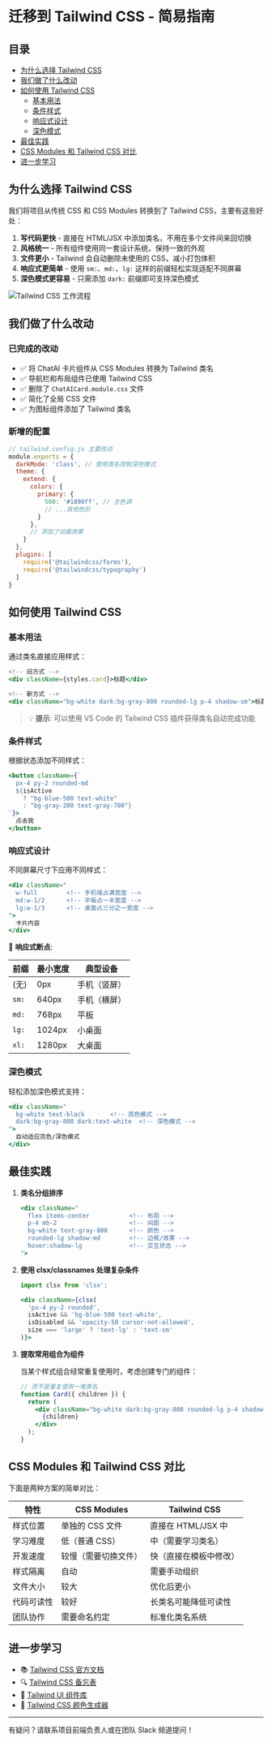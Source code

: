 # 迁移到 Tailwind CSS - 简易指南

## 目录

- [为什么选择 Tailwind CSS](#为什么选择-tailwind-css)
- [我们做了什么改动](#我们做了什么改动)
- [如何使用 Tailwind CSS](#如何使用-tailwind-css)
  - [基本用法](#基本用法)
  - [条件样式](#条件样式)
  - [响应式设计](#响应式设计)
  - [深色模式](#深色模式)
- [最佳实践](#最佳实践)
- [CSS Modules 和 Tailwind CSS 对比](#css-modules-和-tailwind-css-对比)
- [进一步学习](#进一步学习)

## 为什么选择 Tailwind CSS

我们将项目从传统 CSS 和 CSS Modules 转换到了 Tailwind CSS，主要有这些好处：

1. **写代码更快** - 直接在 HTML/JSX 中添加类名，不用在多个文件间来回切换
2. **风格统一** - 所有组件使用同一套设计系统，保持一致的外观
3. **文件更小** - Tailwind 会自动删除未使用的 CSS，减小打包体积
4. **响应式更简单** - 使用 `sm:`、`md:`、`lg:` 这样的前缀轻松实现适配不同屏幕
5. **深色模式更容易** - 只需添加 `dark:` 前缀即可支持深色模式

![Tailwind CSS 工作流程](https://example.com/tailwind-workflow.png)

## 我们做了什么改动

### 已完成的改动

- ✅ 将 ChatAI 卡片组件从 CSS Modules 转换为 Tailwind 类名
- ✅ 导航栏和布局组件已使用 Tailwind CSS
- ✅ 删除了 `ChatAICard.module.css` 文件
- ✅ 简化了全局 CSS 文件
- ✅ 为图标组件添加了 Tailwind 类名

### 新增的配置

```javascript
// tailwind.config.js 主要改动
module.exports = {
  darkMode: 'class', // 使用类名控制深色模式
  theme: {
    extend: {
      colors: {
        primary: {
          500: '#1890ff', // 主色调
          // ...其他色阶
        }
      },
      // 添加了动画效果
    }
  },
  plugins: [
    require('@tailwindcss/forms'),
    require('@tailwindcss/typography')
  ]
}
```

## 如何使用 Tailwind CSS

### 基本用法

通过类名直接应用样式：

```jsx
<!-- 旧方式 -->
<div className={styles.card}>标题</div>

<!-- 新方式 -->
<div className="bg-white dark:bg-gray-800 rounded-lg p-4 shadow-sm">标题</div>
```

> 💡 **提示**: 可以使用 VS Code 的 Tailwind CSS 插件获得类名自动完成功能

### 条件样式

根据状态添加不同样式：

```jsx
<button className={`
  px-4 py-2 rounded-md 
  ${isActive 
    ? "bg-blue-500 text-white" 
    : "bg-gray-200 text-gray-700"}
`}>
  点击我
</button>
```

### 响应式设计

不同屏幕尺寸下应用不同样式：

```jsx
<div className="
  w-full        <!-- 手机端占满宽度 -->
  md:w-1/2      <!-- 平板占一半宽度 -->
  lg:w-1/3      <!-- 桌面占三分之一宽度 -->
">
  卡片内容
</div>
```

📱 **响应式断点**:

| 前缀 | 最小宽度 | 典型设备 |
|------|---------|---------|
| (无) | 0px     | 手机（竖屏）|
| `sm:` | 640px   | 手机（横屏）|
| `md:` | 768px   | 平板 |
| `lg:` | 1024px  | 小桌面 |
| `xl:` | 1280px  | 大桌面 |

### 深色模式

轻松添加深色模式支持：

```jsx
<div className="
  bg-white text-black       <!-- 亮色模式 -->
  dark:bg-gray-800 dark:text-white  <!-- 深色模式 -->
">
  自动适应亮色/深色模式
</div>
```

## 最佳实践

1. **类名分组排序**

   ```jsx
   <div className="
     flex items-center           <!-- 布局 -->
     p-4 mb-2                    <!-- 间距 -->
     bg-white text-gray-800      <!-- 颜色 -->
     rounded-lg shadow-md        <!-- 边框/效果 -->
     hover:shadow-lg             <!-- 交互状态 -->
   ">
   ```

2. **使用 clsx/classnames 处理复杂条件**

   ```jsx
   import clsx from 'clsx';
   
   <div className={clsx(
     'px-4 py-2 rounded',
     isActive && 'bg-blue-500 text-white',
     isDisabled && 'opacity-50 cursor-not-allowed',
     size === 'large' ? 'text-lg' : 'text-sm'
   )}>
   ```

3. **提取常用组合为组件**

   当某个样式组合经常重复使用时，考虑创建专门的组件：

   ```jsx
   // 而不是重复使用一堆类名
   function Card({ children }) {
     return (
       <div className="bg-white dark:bg-gray-800 rounded-lg p-4 shadow-sm">
         {children}
       </div>
     );
   }
   ```

## CSS Modules 和 Tailwind CSS 对比

下面是两种方案的简单对比：

| 特性 | CSS Modules | Tailwind CSS |
|------|-------------|--------------|
| 样式位置 | 单独的 CSS 文件 | 直接在 HTML/JSX 中 |
| 学习难度 | 低（普通 CSS） | 中（需要学习类名） |
| 开发速度 | 较慢（需要切换文件） | 快（直接在模板中修改） |
| 样式隔离 | 自动 | 需要手动组织 |
| 文件大小 | 较大 | 优化后更小 |
| 代码可读性 | 较好 | 长类名可能降低可读性 |
| 团队协作 | 需要命名约定 | 标准化类名系统 |

## 进一步学习

- 📚 [Tailwind CSS 官方文档](https://tailwindcss.com/docs)
- 🔍 [Tailwind CSS 备忘表](https://nerdcave.com/tailwind-cheat-sheet)
- 🧩 [Tailwind UI 组件库](https://tailwindui.com/components)
- 🎨 [Tailwind CSS 颜色生成器](https://tailwindcolorgenerator.com/)

---

有疑问？请联系项目前端负责人或在团队 Slack 频道提问！
